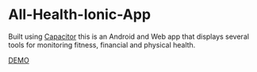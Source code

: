 # All-Health-Ionic-App
Built using <a href="https://capacitorjs.com/">Capacitor</a> this is an Android and Web app that displays several tools for monitoring fitness, financial and physical health.

<a href="http://www.onthefritzz.com/All-Health-Ionic-App/">DEMO</a>
